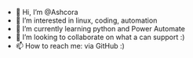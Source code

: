 - 👋 Hi, I’m @Ashcora
- 👀 I’m interested in linux, coding, automation
- 🌱 I’m currently learning python and Power Automate
- 💞️ I’m looking to collaborate on what a can support :)
- 📫 How to reach me: via GitHub :)

<!---
Ashcora/Ashcora is a ✨ special ✨ repository because its `README.md` (this file) appears on your GitHub profile.
You can click the Preview link to take a look at your changes.
--->
